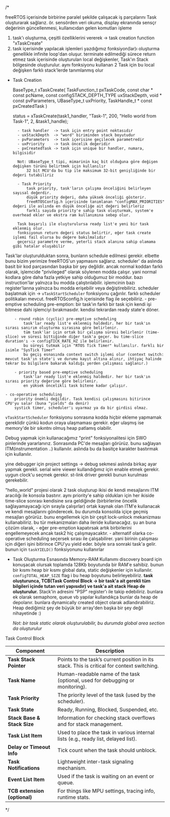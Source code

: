 /*

freeRTOS içerisinde birbirine paralel şekilde çalışacak iş parçalarını Task oluşturarak sağlarız.
ör. sensörden veri okuma, display ekranında sensçr değerinin güncellenmesi, kullanıcıdan gelen komutları işleme

1. task'ı oluşturma, çeşitli özelliklerini vererek -> task creation function "xTaskCreate"
2. task içerisinde yapılacak işlemleri yazdığımız fonksiyon(lar)ı oluşturma
    genellikle infinite loop'dan oluşur. terminate edilmediği sürece return etmez
    task içerisinde oluşturulan local değişkenler, Task'ın Stack bölgesinde oluşturulur.
    aynı fonksiyonu kullanan 2 Task için bu local değişken farklı stack'lerde tanımlanmış olur
    
- Task Creation

    BaseType_t xTaskCreate( TaskFunction_t pxTaskCode,
                                const char * const pcName,
                                const configSTACK_DEPTH_TYPE uxStackDepth,
                                void * const pvParameters,
                                UBaseType_t uxPriority,
                                TaskHandle_t * const pxCreatedTask )
    
    status = xTaskCreate(task1_handler, 
                        "Task-1", 
                        200, 
                        "Hello world from Task-1", 
                        2, 
                        &task1_handle);
                    

        - task handler  -> task için entry point noktasıdır
        - uxStackDepth  -> "word" biriminden stack boyutudur
        - pvParameters  -> task içerisine geçilecek parametredir
        - uxPriority    -> task öncelik değeridir
        - pxCreatedTask -> task için unique bir handler, numara, bilgisidir

        Not: UBaseType_t tipi, mimarinin kaç bit olduğuna göre değişen değişken türünü belirtmek için kullanılır
            32 bit MCU'da bu tip ile maksimum 32-bit genişliğinde bir değeri tutabiliriz

        - Task Priority
            task priority, task'ların çalışma önceliğini belirleyen sayısal değerdir.
            düşük priority değeri, daha yüksek önceliği gösterir.
            freeRTOSConfig.h içerisinde tanımlanan "configMAX_PRIORITIES" değeri ile aslında en düşük önceliğe ait değeri belirleriz
            farklı sayıda priority'e sahip task oluşturmak, system'e overhead ekler ve ekstra ram kullanımına sebep olur.

        Task başarılı ile oluşturulursa ready list'e yeni bir task eklenmiş olur.
        fonksiyonun return değeri status belirtir, eğer task create işlemi fail olursa bu değere bakılmalıdır
        geçersiz parametre verme, yeterli stack alanına sahip olamama gibi hatalar oluşabilir
        
Task'lar oluşturulduktan sonra, bunların schedule edilmesi gerekir.
elbette bunu bizim yerimize freeRTOS'un yapmasını sağlarız.
scheduler' da aslında basit bir kod parçasından başka bir şey değildir.
ancak normal koddan farklı olarak, işlemcide "privileged" olarak söylenen modda çalışır.
yani normal kodlara göre daha fazla yetkiye sahip olduğumuz bir moddur.
bazı instruction'lar yalnızca bu modda çalıştırılabilir.
işlemcinin bazı register'larına yalnızca bu modda erişebilir veya değiştirebiliriz.
scheduler başlatmak için ->  `vTaskStartScheduler` fonksiyonu çağırılır.
farklı scheduler politikaları mevcut. freeRTOSconfig.h içerisinde flag ile seçebiliriz.
    - pre-emptive scheduling
        pre-emption: bir task'ın farklı bir task için kendi işi bitmese dahi işlemciyi bırakmasıdır.
        kendisi tekrardan ready state'e döner.

        - round robin (cyclic) pre-emptive scheduling
            task'lar ready list'e eklenmiş haldedir. her bir task'ın sırası sanırım oluşturma sırasına göre belirlenir.
            tüm task'lar için ortak bir çalışma süresi belirlenir (time-slice) ve süresi bittiğinde diğer task'a geçer. bu time-slice duration'ı -> configTICK_RATE_HZ ile belirlenir.
            bu süreyi tutmak için "RTOS Tick Timer" kullanılır. farklı bir isimle "SysTick Timer"
            bu geçiş esnasında context switch işlemi olur (context switch: mevcut task'ın state'i ve durumu kayıt altına alınır, ihtiyaç halinde tekrar bu bilgilere bakarak kaldığı yerden çalışması sağlanır.)

        - priority based pre-emptive scheduling
            task'lar ready list'e eklenmiş haldedir. her bir task'ın sırası priority değerine göre belirlenir.
            en yüksek öncelikli task bitene kadar çalışır.

    - co-operative scheduling
        priority önemli değildir. Task kendisi çalışmasını bitirince CPU'yu salar (buna "yields" da denir)
        systick timer, scheduler'ı uyarmaz ya da bir girdisi olmaz.

`vTaskStartScheduler` fonksiyonu sonrasına kodda hiçbir ekleme yapmamak gereklidir çünkü kodun oraya ulaşmaması gerekir. eğer ulaşmış ise memory'de bir sıkıntnı olmuş heap patlamış olabilir.


Debug yapmak için kullanacağımız "print" fonksiyonalitesi için SWO pinlerinde yararlanırız. Sonrasında PC'de mesajları görürüz.
bunu sağlayan ITM(instrumentation ..) kullanılır. aslında bu da basitçe karakter bastırmak için kullanılır.

yine debugger için project settings -> debug sekmesi aslında birkaç ayar yapmak gerekli.
    serial wire viewer kullandığımız için enable etmek gerekir. uygun clock'u seçmek gerekir.
    st-link driver gerekli bunun kurulması gerekebilir.

"hello_world" projesi olarak 2 task oluşturup ikisi de kendi mesajlarını ITM aracılığı ile konsola bastırır.
aynı priority'e sahip oldukları için her ikiside time-slice sonrası kendisine sıra geldiğinde 
(birbirlerine öncelik sağlayamayacağı için sırayla çalışırlar)
ortak kaynak olan ITM'e kullanacak ve kendi mesajlarını gönderecek.
bu durumda konsolda içiçe geçmiş mesajları görürüz. bunu engellemek için bir çeşit lock-unlock mekanizması kullanabiliriz. bu tür mekanizmaları daha ileride kullanacağız.
şu an buna çözüm olarak, 
    - eğer pre-emption kapatırsak artık birbirlerini engellemeyecek ancak task2 hiç  çalışmayacaktır.
    - alternatif olarka co-operative scheduling seçersek sırası ile çalışabilirer.
        yani birinin çalışması için diğeri işini bitirince CPU'yu yield eder.
        böyle sıra sonraki task'a gelir. bunun için `taskYIELD()` fonksiyonunu kullanırlar

- Task Oluşturma Esnasında Memory-RAM Kullanımı
    discovery board için konuşacak olursak toplamda 128Kb boyutunda bir RAM'e sahibiz.
    bunun bir kısmı heap bir kısmı global data, static değişkenler için kullanılır.
    `configTOTAL_HEAP_SIZE` flag i bu heap boyutunu belirleyebiliriz.
    **task oluşturunca, TCB(Task Control Block -> bir task'a ait gerekli tüm bilgileri içinde tutan veri yapısıdır) ve task'a ait stack Heap de oluşturulur.**
    Stack'in adresini "PSP" register'ı ile takip edebiliriz.
    bunlara ek olarak semaphore, queue vb yapılar kullandıkça bunlar da heap de depolanır.
    bunlara dynamically created object olarak adlandırabiliriz.
    Heap dediğimiz şey de büyük bir array'den başka bir şey değil nihayetinde :)
    
    _Not: bir task static olarak oluşturulabilir, bu durumda global area section da oluşturulur_

Task Control Block

| Component                    | Description                                                                                 |
| ---------------------------- | ------------------------------------------------------------------------------------------- |
| **Task Stack Pointer**       | Points to the task’s current position in its stack. This is critical for context switching. |
| **Task Name**                | Human-readable name of the task (optional, used for debugging or monitoring).               |
| **Task Priority**            | The priority level of the task (used by the scheduler).                                     |
| **Task State**               | Ready, Running, Blocked, Suspended, etc.                                                    |
| **Stack Base & Stack Size**  | Information for checking stack overflows and for stack management.                          |
| **Task List Item**           | Used to place the task in various internal lists (e.g., ready list, delayed list).          |
| **Delay or Timeout Info**    | Tick count when the task should unblock.                                                    |
| **Task Notifications**       | Lightweight inter-task signaling mechanism.                                                 |
| **Event List Item**          | Used if the task is waiting on an event or queue.                                           |
| **TCB extension (optional)** | For things like MPU settings, tracing info, runtime stats.                                  |

*/
